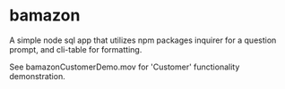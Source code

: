 # bamazon
A simple node sql app that utilizes npm packages inquirer for a question prompt, and cli-table for formatting.

See bamazonCustomerDemo.mov for 'Customer' functionality demonstration.